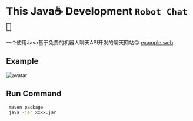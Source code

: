 # This Java☕️ Development `Robot Chat🤖`
一个使用Java基于免费的机器人聊天API开发的聊天网站🙃
[example web](http://robot.codegc.me "robot")

## Example
![avatar](https://s2.ax1x.com/2019/03/16/AZSKQU.png)

## Run Command

```bash
 maven package
 java -jar xxxx.jar 
```
